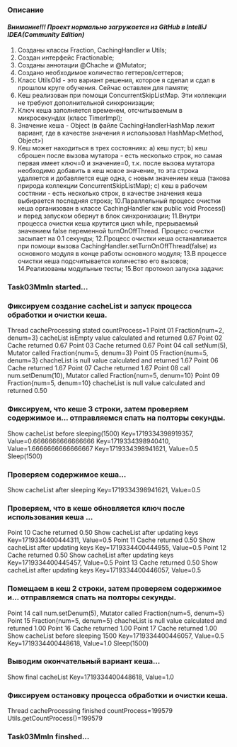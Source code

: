 ### Описание

#### _Внимание!!! Проект нормально загружается из GitHub в IntelliJ IDEA(Community Edition)_

1. Созданы классы Fraction, CachingHandler и Utils;
2. Создан интерфейс Fractionable;
3. Созданы аннотации @Chache и @Mutator;
4. Создано необходимое количество геттеров/сеттеров;
5. Класс UtilsOld - это вариант решения, которое я сделал и сдал в прошлом круге обучения. Сейчас оставлен для памяти;
6. Кеш реализован при помощи ConcurrentSkipListMap. Эти коллекции не требуют дополнительной синхронизации;
7. Ключ кеша заполняется временем, отсчитываемым в микросекундах (класс TimerImpl);
8. Значение кеша - Object (в файле CachingHandlerHashMap лежит вариант, где в качестве значения я использовал 
   HashMap<Method, Object>)
9. Кеш может находиться в трех состояниях:
   a) кеш пуст;
   b) кеш сброшен после вызова мутатора - есть несколько строк, но самая первая имеет ключ=0 и значение=0,
   т.к. после вызова мутатора необходимо добавить в кеш новое значение, то эта строка удаляется и добавляется
   еще одна, с новым значением кеша (такова природа коллекции ConcurrentSkipListMap);
   c) кеш в рабочем состянии - есть несколько строк, в качестве значения кеша выбирается последняя строка;
10.Параллельный процесс очистки кеша организован в классе CachingHandler как public void Process() и перед 
   запуском обернут в блок синхронизации;
11.Внутри процесса очистки кеша крутится цикл while, прерываемый значением false переменной turnOnOffThread. 
   Процесс очистки засыпает на 0.1 секунды;
12.Процесс очистки кеша останавливается при помощи вызова CachingHandler.setTurnOnOffThread(false) из основного модуля
   в конце работы основного модуля;
13.В процессе очистки кеша подсчитывается количество его вызовов;
14.Реализованы модульные тесты;
15.Вот протокол запуска задачи:

### Task03Mmln started...

### Фиксируем создание cacheList и запуск процесса обработки и очистки кеша.
Thread cacheProcessing stated countProcess=1
Point 01  Fraction{num=2, denum=3}  cacheList isEmpty value calculated and returned 0.67
Point 02  Cache returned 0.67
Point 03  Cache returned 0.67
Point 04  call setNum(5), Mutator called  Fraction{num=5, denum=3}
Point 05  Fraction{num=5, denum=3}  chacheList is null value calculated and returned 1.67
Point 06  Cache returned 1.67
Point 07  Cache returned 1.67
Point 08  call num.setDenum(10), Mutator called  Fraction{num=5, denum=10}
Point 09 Fraction{num=5, denum=10}  chacheList is null value calculated and returned 0.50

### Фиксируем, что кеше 3 строки, затем проверяем содержимое и... отправляемся спать на полторы секунды.
Show cacheList before sleeping(1500)
Key=1719334398919357, Value=0.6666666666666666
Key=1719334398940410, Value=1.6666666666666667
Key=1719334398941621, Value=0.5
Sleep(1500)

### Проверяем содержимое кеша...
Show cacheList after sleeping
Key=1719334398941621, Value=0.5

### Проверяем, что в кеше обновляется ключ после использования кеша ...
Point 10  Cache returned 0.50
Show cacheList after updating keys
Key=1719334400444311, Value=0.5
Point 11  Cache returned 0.50
Show cacheList after updating keys
Key=1719334400444955, Value=0.5
Point 12  Cache returned 0.50
Show cacheList after updating keys
Key=1719334400445457, Value=0.5
Point 13  Cache returned 0.50
Show cacheList after updating keys
Key=1719334400446057, Value=0.5

### Помещаем в кеш 2 строки, затем проверяем содержимое и... отправляемся спать на полторы секунды.
Point 14  call num.setDenum(5), Mutator called  Fraction{num=5, denum=5}
Point 15  Fraction{num=5, denum=5}  chacheList is null value calculated and returned 1.00
Point 16  Cache returned 1.00
Point 17  Cache returned 1.00
Show cacheList before sleeping 1500
Key=1719334400446057, Value=0.5
Key=1719334400448618, Value=1.0
Sleep(1500)

### Выводим окончательный вариант кеша...
Show final cacheList
Key=1719334400448618, Value=1.0

### Фиксируем остановку процесса обработки и очистки кеша.
Thread cacheProcessing finished countProcess=199579
Utils.getCountProcess()=199579

### Task03Mmln finshed...

